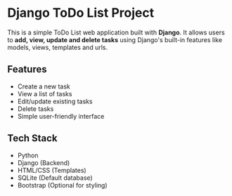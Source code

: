 #  Django ToDo List Project

This is a simple ToDo List web application built with **Django**. It allows users to **add, view, update and delete tasks** using Django's built-in features like models, views, templates and urls.



##  Features

- Create a new task
- View a list of tasks
- Edit/update existing tasks
- Delete tasks
- Simple user-friendly interface



##  Tech Stack

- Python
- Django (Backend)
- HTML/CSS (Templates)
- SQLite (Default database)
- Bootstrap (Optional for styling)




